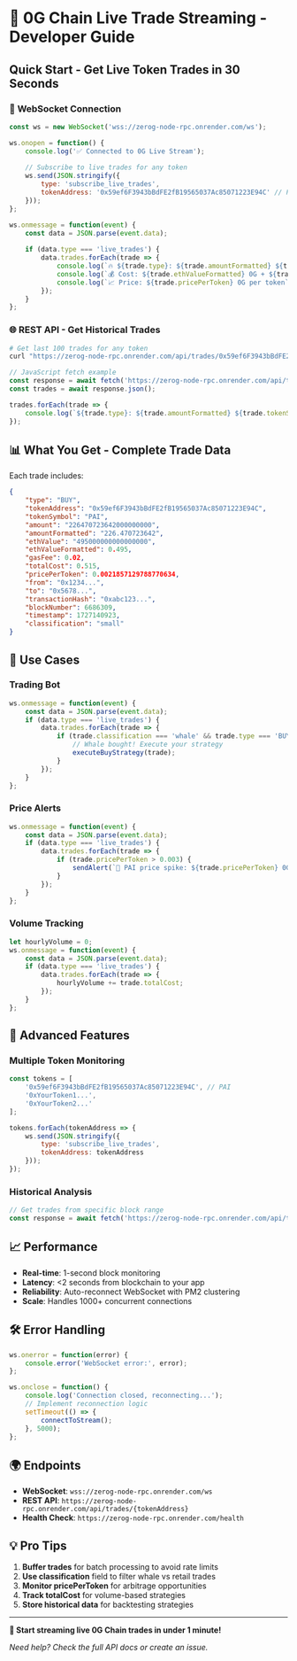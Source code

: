 # 🚀 0G Chain Live Trade Streaming - Developer Guide

## Quick Start - Get Live Token Trades in 30 Seconds

### 📡 **WebSocket Connection**
```javascript
const ws = new WebSocket('wss://zerog-node-rpc.onrender.com/ws');

ws.onopen = function() {
    console.log('✅ Connected to 0G Live Stream');
    
    // Subscribe to live trades for any token
    ws.send(JSON.stringify({
        type: 'subscribe_live_trades',
        tokenAddress: '0x59ef6F3943bBdFE2fB19565037Ac85071223E94C' // PAI token example
    }));
};

ws.onmessage = function(event) {
    const data = JSON.parse(event.data);
    
    if (data.type === 'live_trades') {
        data.trades.forEach(trade => {
            console.log(`🔥 ${trade.type}: ${trade.amountFormatted} ${trade.tokenSymbol}`);
            console.log(`💰 Cost: ${trade.ethValueFormatted} 0G + ${trade.gasFee} gas = ${trade.totalCost} 0G total`);
            console.log(`📈 Price: ${trade.pricePerToken} 0G per token`);
        });
    }
};
```

### 🌐 **REST API - Get Historical Trades**
```bash
# Get last 100 trades for any token
curl "https://zerog-node-rpc.onrender.com/api/trades/0x59ef6F3943bBdFE2fB19565037Ac85071223E94C?limit=100"
```

```javascript
// JavaScript fetch example
const response = await fetch('https://zerog-node-rpc.onrender.com/api/trades/0x59ef6F3943bBdFE2fB19565037Ac85071223E94C?limit=50');
const trades = await response.json();

trades.forEach(trade => {
    console.log(`${trade.type}: ${trade.amountFormatted} ${trade.tokenSymbol} for ${trade.totalCost} 0G`);
});
```

## 📊 **What You Get - Complete Trade Data**

Each trade includes:
```json
{
    "type": "BUY",
    "tokenAddress": "0x59ef6F3943bBdFE2fB19565037Ac85071223E94C",
    "tokenSymbol": "PAI",
    "amount": "226470723642000000000",
    "amountFormatted": "226.470723642",
    "ethValue": "495000000000000000",
    "ethValueFormatted": 0.495,
    "gasFee": 0.02,
    "totalCost": 0.515,
    "pricePerToken": 0.0021857129788770634,
    "from": "0x1234...",
    "to": "0x5678...",
    "transactionHash": "0xabc123...",
    "blockNumber": 6686309,
    "timestamp": 1727140923,
    "classification": "small"
}
```

## 🎯 **Use Cases**

### **Trading Bot**
```javascript
ws.onmessage = function(event) {
    const data = JSON.parse(event.data);
    if (data.type === 'live_trades') {
        data.trades.forEach(trade => {
            if (trade.classification === 'whale' && trade.type === 'BUY') {
                // Whale bought! Execute your strategy
                executeBuyStrategy(trade);
            }
        });
    }
};
```

### **Price Alerts**
```javascript
ws.onmessage = function(event) {
    const data = JSON.parse(event.data);
    if (data.type === 'live_trades') {
        data.trades.forEach(trade => {
            if (trade.pricePerToken > 0.003) {
                sendAlert(`🚨 PAI price spike: ${trade.pricePerToken} 0G per token!`);
            }
        });
    }
};
```

### **Volume Tracking**
```javascript
let hourlyVolume = 0;
ws.onmessage = function(event) {
    const data = JSON.parse(event.data);
    if (data.type === 'live_trades') {
        data.trades.forEach(trade => {
            hourlyVolume += trade.totalCost;
        });
    }
};
```

## 🔧 **Advanced Features**

### **Multiple Token Monitoring**
```javascript
const tokens = [
    '0x59ef6F3943bBdFE2fB19565037Ac85071223E94C', // PAI
    '0xYourToken1...',
    '0xYourToken2...'
];

tokens.forEach(tokenAddress => {
    ws.send(JSON.stringify({
        type: 'subscribe_live_trades',
        tokenAddress: tokenAddress
    }));
});
```

### **Historical Analysis**
```javascript
// Get trades from specific block range
const response = await fetch('https://zerog-node-rpc.onrender.com/api/trades/0x59ef6F3943bBdFE2fB19565037Ac85071223E94C?fromBlock=6680000&toBlock=6690000');
```

## 📈 **Performance**
- **Real-time**: 1-second block monitoring
- **Latency**: <2 seconds from blockchain to your app
- **Reliability**: Auto-reconnect WebSocket with PM2 clustering
- **Scale**: Handles 1000+ concurrent connections

## 🛠 **Error Handling**
```javascript
ws.onerror = function(error) {
    console.error('WebSocket error:', error);
};

ws.onclose = function() {
    console.log('Connection closed, reconnecting...');
    // Implement reconnection logic
    setTimeout(() => {
        connectToStream();
    }, 5000);
};
```

## 🌍 **Endpoints**
- **WebSocket**: `wss://zerog-node-rpc.onrender.com/ws`
- **REST API**: `https://zerog-node-rpc.onrender.com/api/trades/{tokenAddress}`
- **Health Check**: `https://zerog-node-rpc.onrender.com/health`

## 💡 **Pro Tips**
1. **Buffer trades** for batch processing to avoid rate limits
2. **Use classification** field to filter whale vs retail trades  
3. **Monitor pricePerToken** for arbitrage opportunities
4. **Track totalCost** for volume-based strategies
5. **Store historical data** for backtesting strategies

---

**🚀 Start streaming live 0G Chain trades in under 1 minute!**

*Need help? Check the full API docs or create an issue.*
